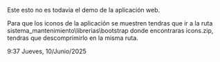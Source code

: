 Este esto no es todavia el demo de la aplicación web.

Para que los iconos de la aplicación se muestren tendras que ir a la ruta sistema_mantenimiento\librerias\bootstrap donde encontraras icons.zip, tendras que descomprimirlo en la misma ruta.

9:37 Jueves, 10/Junio/2025
